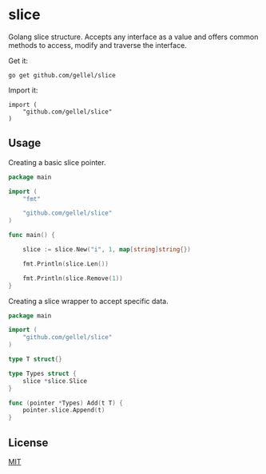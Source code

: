 # slice
Golang slice structure. Accepts any interface as a value and offers common methods to access, modify and traverse the interface.

Get it:

```
go get github.com/gellel/slice
```

Import it:

```
import (
	"github.com/gellel/slice"
)
```

## Usage

Creating a basic slice pointer.

```go
package main

import (
	"fmt"

	"github.com/gellel/slice"
)

func main() {

    slice := slice.New("i", 1, map[string]string{})

    fmt.Println(slice.Len())

    fmt.Println(slice.Remove(1))
}
```

Creating a slice wrapper to accept specific data.

```go
package main

import (
    "github.com/gellel/slice"
)

type T struct{}

type Types struct {
    slice *slice.Slice
}

func (pointer *Types) Add(t T) {
    pointer.slice.Append(t)
}
```

## License

[MIT](https://github.com/gellel/slice/blob/master/LICENSE)
